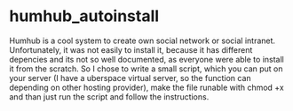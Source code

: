 # humhub_autoinstall

Humhub is a cool system to create own social network or social intranet.
Unfortunately, it was not easily to install it, because it has different depencies and its not so well documented, as everyone were able to install it from the scratch.
So I chose to write a small script, which you can put on your server (I have a uberspace virtual server, so the function can depending on other hosting provider), make the file runable with chmod +x and than just  run the script and follow the instructions.

